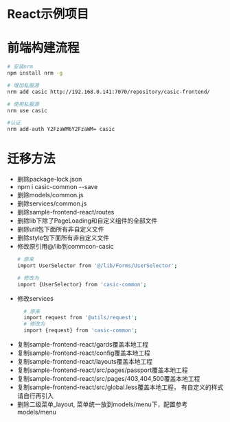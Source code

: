 # React示例项目 

# 前端构建流程
```bash
# 安装nrm
npm install nrm -g

# 增加私服源
nrm add casic http://192.168.0.141:7070/repository/casic-frontend/

# 使用私服源
nrm use casic

#认证
nrm add-auth Y2FzaWM6Y2FzaWM= casic

```

# 迁移方法
* 删除package-lock.json
* npm i casic-common --save
* 删除models/common.js
* 删除services/common.js
* 删除sample-frontend-react/routes
* 删除lib下除了PageLoading和自定义组件的全部文件
* 删除util包下面所有非自定义文件
* 删除style包下面所有非自定义文件
* 修改原引用@/lib到commcon-casic
  ```bash
  # 原来
  import UserSelector from '@/lib/Forms/UserSelector';
  
  # 修改为
  import {UserSelector} from 'casic-common';
  
  
  ```
* 修改services
  ```bash
    # 原来
    import request from '@utils/request';
    # 修改为
    import {request} from 'casic-common';

  ```
* 复制sample-frontend-react/gards覆盖本地工程
* 复制sample-frontend-react/config覆盖本地工程
* 复制sample-frontend-react/layouts覆盖本地工程
* 复制sample-frontend-react/src/pages/passport覆盖本地工程
* 复制sample-frontend-react/src/pages/403,404,500覆盖本地工程
* 复制sample-frontend-react/src/global.less覆盖本地工程， 有自定义的样式请自行再引入
* 删除二级菜单_layout, 菜单统一放到models/menu下，配置参考models/menu
